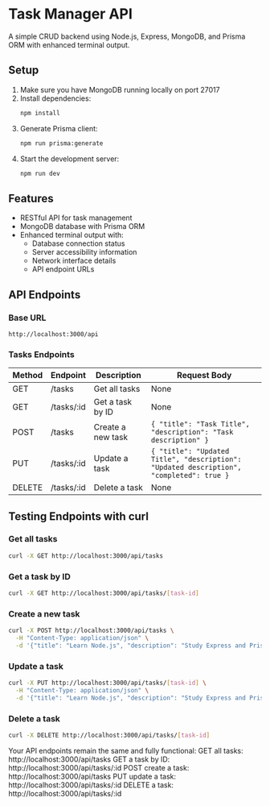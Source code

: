 # Task Manager API

A simple CRUD backend using Node.js, Express, MongoDB, and Prisma ORM with enhanced terminal output.

## Setup

1. Make sure you have MongoDB running locally on port 27017
2. Install dependencies:
   ```bash
   npm install
   ```
3. Generate Prisma client:
   ```bash
   npm run prisma:generate
   ```
4. Start the development server:
   ```bash
   npm run dev
   ```

## Features

- RESTful API for task management
- MongoDB database with Prisma ORM
- Enhanced terminal output with:
  - Database connection status
  - Server accessibility information
  - Network interface details
  - API endpoint URLs

## API Endpoints

### Base URL

```
http://localhost:3000/api
```

### Tasks Endpoints

| Method | Endpoint   | Description       | Request Body                                                                            |
| ------ | ---------- | ----------------- | --------------------------------------------------------------------------------------- |
| GET    | /tasks     | Get all tasks     | None                                                                                    |
| GET    | /tasks/:id | Get a task by ID  | None                                                                                    |
| POST   | /tasks     | Create a new task | `{ "title": "Task Title", "description": "Task description" }`                          |
| PUT    | /tasks/:id | Update a task     | `{ "title": "Updated Title", "description": "Updated description", "completed": true }` |
| DELETE | /tasks/:id | Delete a task     | None                                                                                    |

## Testing Endpoints with curl

### Get all tasks

```bash
curl -X GET http://localhost:3000/api/tasks
```

### Get a task by ID

```bash
curl -X GET http://localhost:3000/api/tasks/[task-id]
```

### Create a new task

```bash
curl -X POST http://localhost:3000/api/tasks \
  -H "Content-Type: application/json" \
  -d '{"title": "Learn Node.js", "description": "Study Express and Prisma"}'
```

### Update a task

```bash
curl -X PUT http://localhost:3000/api/tasks/[task-id] \
  -H "Content-Type: application/json" \
  -d '{"title": "Learn Node.js", "description": "Study Express and Prisma", "completed": true}'
```

### Delete a task

```bash
curl -X DELETE http://localhost:3000/api/tasks/[task-id]
```

Your API endpoints remain the same and fully functional:
GET all tasks: http://localhost:3000/api/tasks
GET a task by ID: http://localhost:3000/api/tasks/:id
POST create a task: http://localhost:3000/api/tasks
PUT update a task: http://localhost:3000/api/tasks/:id
DELETE a task: http://localhost:3000/api/tasks/:id
